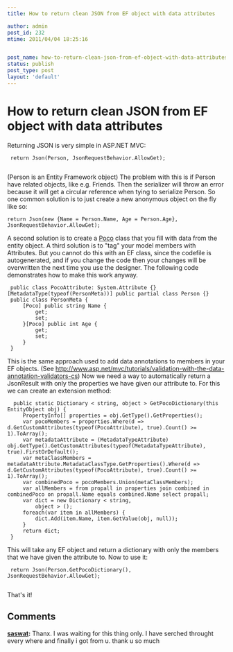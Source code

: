```yaml
---
title: How to return clean JSON from EF object with data attributes

author: admin
post_id: 232
mtime: 2011/04/04 18:25:16


post_name: how-to-return-clean-json-from-ef-object-with-data-attributes
status: publish
post_type: post
layout: 'default'
---
```


# How to return clean JSON from EF object with data attributes

Returning JSON is very simple in ASP.NET MVC: 
```
 return Json(Person, JsonRequestBehavior.AllowGet);
 
```
 (Person is an Entity Framework object) The problem with this is if Person have related objects, like e.g. Friends. Then the serializer will throw an error because it will get a circular reference when tying to serialize Person. So one common solution is to just create a new anonymous object on the fly like so: 
```
return Json(new {Name = Person.Name, Age = Person.Age}, JsonRequestBehavior.AllowGet);
```
 A second solution is to create a [Poco](http://en.wikipedia.org/wiki/Plain_Old_CLR_Object) class that you fill with data from the entity object. A third solution is to "tag" your model members with Attributes. But you cannot do this with an EF class, since the codefile is autogenerated, and if you change the code then your changes will be overwritten the next time you use the designer. The following code demonstrates how to make this work anyway. 
```
 public class PocoAttribute: System.Attribute {}[MetadataType(typeof(PersonMeta))] public partial class Person {}
 public class PersonMeta {
	 [Poco] public string Name {
		 get;
		 set;
	 }[Poco] public int Age {
		 get;
		 set;
	 }
 }
```
 This is the same approach used to add data annotations to members in your EF objects. (See <http://www.asp.net/mvc/tutorials/validation-with-the-data-annotation-validators-cs>) Now we need a way to automatically return a JsonResult with only the properties we have given our attribute to. For this we can create an extension method: 
```
  public static Dictionary < string, object > GetPocoDictionary(this EntityObject obj) {
	 PropertyInfo[] properties = obj.GetType().GetProperties();
	 var pocoMembers = properties.Where(d => d.GetCustomAttributes(typeof(PocoAttribute), true).Count() >= 1).ToArray();
	 var metadataAttribute = (MetadataTypeAttribute) obj.GetType().GetCustomAttributes(typeof(MetadataTypeAttribute), true).FirstOrDefault();
	 var metaClassMembers = metadataAttribute.MetadataClassType.GetProperties().Where(d => d.GetCustomAttributes(typeof(PocoAttribute), true).Count() >= 1).ToArray();
	 var combinedPoco = pocoMembers.Union(metaClassMembers);
	 var allMembers = from propall in properties join combined in combinedPoco on propall.Name equals combined.Name select propall;
	 var dict = new Dictionary < string,
		 object > ();
	 foreach(var item in allMembers) {
		 dict.Add(item.Name, item.GetValue(obj, null));
	 }
	 return dict;
 }

```
 This will take any EF object and return a dictionary with only the members that we have given the attribute to. Now to use it: 
```
 return Json(Person.GetPocoDictionary(), JsonRequestBehavior.AllowGet);
 
```
 That's it!

## Comments

**[saswat](#3220 "2013-05-08 17:21:56"):** Thanx. I was waiting for this thing only. I have serched throught every where and finally i got from u. thank u so much

